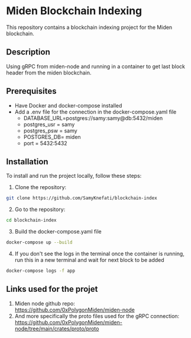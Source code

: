 # Miden Blockchain Indexing

This repository contains a blockchain indexing project for the Miden blockchain.

## Description

Using gRPC from miden-node and running in a container to get last block header from the miden blockchain.

## Prerequisites

- Have Docker and docker-compose installed
- Add a .env file for the connection in the docker-compose.yaml file 
  - DATABASE_URL=postgres://samy:samy@db:5432/miden
  - postgres_usr = samy
  - postgres_psw = samy
  - POSTGRES_DB= miden
  - port = 5432:5432



## Installation

To install and run the project locally, follow these steps:

1. Clone the repository:

```bash
git clone https://github.com/SamyKnefati/blockchain-index
```
2. Go to the repository:
```bash
cd blockchain-index
```
  3. Build the docker-compose.yaml file
  
```bash
docker-compose up --build
```
 4. If you don't see the logs in the terminal once the container is running, run this in a new terminal and wait for next block to be added
 ```bash
docker-compose logs -f app
```

## Links used for the projet

1. Miden node github repo: <br />https://github.com/0xPolygonMiden/miden-node<br />
2. And more specifically the proto files used for the  gRPC connection:<br />
https://github.com/0xPolygonMiden/miden-node/tree/main/crates/proto/proto


